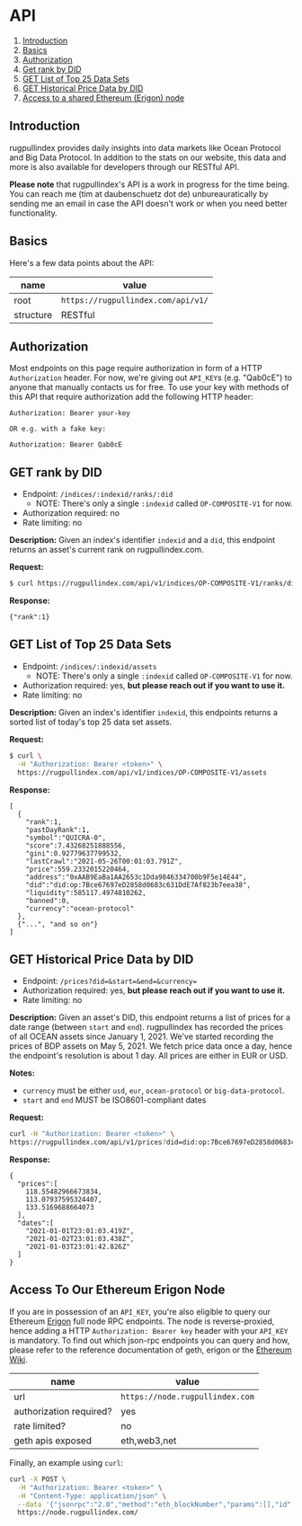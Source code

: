 
# API

1. [Introduction](#Introduction)
2. [Basics](#Basics)
2. [Authorization](#Authorization)
3. [Get rank by DID](#GETrankbyDID)
4. [GET List of Top 25 Data Sets](#GETListofTop25DataSets)
5. [GET Historical Price Data by DID](#GETHistoricalPriceDatabyDID)
6. [Access to a shared Ethereum (Erigon) node](#AccessToOurEthereumErigonNode)

## Introduction

rugpullindex provides daily insights into data markets like Ocean Protocol and
Big Data Protocol. In addition to the stats on our website, this data and more
is also available for developers through our RESTful API.

**Please note** that rugpullindex's API is a work in progress for the time
being. You can reach me (tim at daubenschuetz dot de) unbureauratically by
sending me an email in case the API doesn't work or when you need better
functionality.

## Basics

Here's a few data points about the API:

|name|value|
|---|---|
|root|`https://rugpullindex.com/api/v1/`|
|structure|RESTful|

## Authorization

Most endpoints on this page require authorization in form of a HTTP
`Authorization` header. For now, we're giving out `API_KEY`s (e.g. "Qab0cE") to
anyone that manually contacts us for free. To use your key with methods of this
API that require authorization add the following HTTP header:

```http
Authorization: Bearer your-key

OR e.g. with a fake key:

Authorization: Bearer Qab0cE
```

## GET rank by DID

- Endpoint: `/indices/:indexid/ranks/:did`
  - NOTE: There's only a single `:indexid` called `OP-COMPOSITE-V1` for now.
- Authorization required: no
- Rate limiting: no

**Description:** Given an index's identifier `indexid` and a `did`, this
endpoint returns an asset's current rank on rugpullindex.com.

**Request:**
```bash
$ curl https://rugpullindex.com/api/v1/indices/OP-COMPOSITE-V1/ranks/did:op:7Bce67697eD2858d0683c631DdE7Af823b7eea38
```

**Response:**
```
{"rank":1}
```

## GET List of Top 25 Data Sets

- Endpoint: `/indices/:indexid/assets`
  - NOTE: There's only a single `:indexid` called `OP-COMPOSITE-V1` for now.
- Authorization required: yes, **but please reach out if you want to use it.**
- Rate limiting: no

**Description:** Given an index's identifier `indexid`, this endpoints returns
a sorted list of today's top 25 data set assets.

**Request:**
```bash
$ curl \
  -H "Authorization: Bearer <token>" \
  https://rugpullindex.com/api/v1/indices/OP-COMPOSITE-V1/assets
```

**Response:**
```
[
  {
    "rank":1,
    "pastDayRank":1,
    "symbol":"QUICRA-0",
    "score":7.43268251888556,
    "gini":0.92779637799532,
    "lastCrawl":"2021-05-26T00:01:03.791Z",
    "price":559.2332015220464,
    "address":"0xAAB9EaBa1AA2653c1Dda9846334700b9F5e14E44",
    "did":"did:op:7Bce67697eD2858d0683c631DdE7Af823b7eea38",
    "liquidity":585117.4974810262,
    "banned":0,
    "currency":"ocean-protocol"
  },
  {"...", "and so on"}
]
```

## GET Historical Price Data by DID

- Endpoint: `/prices?did=&start=&end=&currency=`
- Authorization required: yes, **but please reach out if you want to use it.**
- Rate limiting: no

**Description:** Given an asset's DID, this endpoint returns a list of prices
for a date range (between `start` and `end`). rugpullindex has recorded the
prices of all OCEAN assets since January 1, 2021. We've started recording the
prices of BDP assets on May 5, 2021. We fetch price data once a day, hence
the endpoint's resolution is about 1 day. All prices are either in EUR or USD.

**Notes:**

- `currency` must be either `usd`, `eur`, `ocean-protocol` or
  `big-data-protocol`.
- `start` and `end` MUST be ISO8601-compliant dates

**Request:**
```bash
curl -H "Authorization: Bearer <token>" \
https://rugpullindex.com/api/v1/prices?did=did:op:7Bce67697eD2858d0683c631DdE7Af823b7eea38&start=2021-01-01T00:00:01.000Z&end=2021-01-03T00:00:00.000Z
```

**Response:**
```
{
  "prices":[
    118.55482966673834,
    113.07937595324407,
    133.5169688664073
  ],
  "dates":[
    "2021-01-01T23:01:03.419Z",
    "2021-01-02T23:01:03.438Z",
    "2021-01-03T23:01:42.826Z"
  ]
}
```

## Access To Our Ethereum Erigon Node

If you are in possession of an `API_KEY`, you're also eligible to query our
Ethereum [Erigon](https://github.com/ledgerwatch/erigon) full node RPC
endpoints. The node is reverse-proxied, hence adding a HTTP `Authorization:
Bearer key` header with your `API_KEY` is mandatory.  To find out which
json-rpc endpoints you can query and how, please refer to the reference
documentation of geth, erigon or the [Ethereum
Wiki](https://eth.wiki/json-rpc/API).

|name|value|
|---|---|
|url|`https://node.rugpullindex.com`|
|authorization required?|yes|
|rate limited?|no|
|geth apis exposed|eth,web3,net|

Finally, an example using `curl`:

```bash
curl -X POST \
  -H "Authorization: Bearer <token>" \
  -H "Content-Type: application/json" \
  --data '{"jsonrpc":"2.0","method":"eth_blockNumber","params":[],"id":1}' \
  https://node.rugpullindex.com/
```
